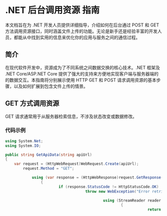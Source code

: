  # .NET 后台调用资源 指南

 本文档旨在为 .NET 开发人员提供详细指导，介绍如何在后台通过 POST 和 GET 方法调用资源接口，同时涵盖文件上传的功能。无论是新手还是经验丰富的开发人员，都能从中找到实用的信息来优化你的应用与服务之间的通信过程。

 ## 简介

 在现代软件开发中，资源成为了不同系统之间数据交换的核心技术。.NET 框架及 .NET Core/ASP.NET Core 提供了强大的支持来方便地实现客户端与服务器端的的数据交互。本指南将分别展示使用 HTTP GET 和 POST 请求调用资源的基本步骤，以及如何扩展到包含文件上传的情景。

 ## GET 方式调用资源

 GET 请求通常用于从服务器检索信息，不涉及状态改变或数据修改。

 ### 代码示例

 ```csharp
 using System.Net;
 using System.IO;

 public string GetApiData(string apiUrl)
 {
     var request = (HttpWebRequest)WebRequest.Create(apiUrl);
         request.Method = "GET";

             using (var response = (HttpWebResponse)request.GetResponse())
                 {
                         if (response.StatusCode != HttpStatusCode.OK)
                                     throw new WebException("Error retrieving data.", null, WebExceptionStatus.ProtocolError, response);

                                             using (StreamReader reader = new StreamReader(response.GetResponseStream()))
                                                     {
                                                                 return reader.ReadToEnd();
                                                                         }
                                                                             }
                                                                             }
                                                                             ```

                                                                             ## POST 方式调用资源

                                                                             POST 请求常用于向服务器发送数据，如提交表单或上传文件。

                                                                             ### 代码示例

                                                                             ```csharp
                                                                             using System.IO;
                                                                             using System.Net;
                                                                             using System.Text;

                                                                             public string PostApiData(string apiUrl, string jsonData)
                                                                             {
                                                                                 var request = (HttpWebRequest)WebRequest.Create(apiUrl);
                                                                                     request.Method = "POST";
                                                                                         request.ContentType = "application/json";

                                                                                             byte[] byteArray = Encoding.UTF8.GetBytes(jsonData);
                                                                                                 request.ContentLength = byteArray.Length;

                                                                                                     using (Stream dataStream = request.GetRequestStream())
                                                                                                         {
                                                                                                                 dataStream.Write(byteArray, 0, byteArray.Length);
                                                                                                                     }
                                                                                                                     
                                                                                                                         using (var response = (HttpWebResponse)request.GetResponse())
                                                                                                                             {
                                                                                                                                     if (response.StatusCode != HttpStatusCode.OK)
                                                                                                                                                 throw new WebException("Error posting data.", null, WebExceptionStatus.ProtocolError, response);
                                                                                                                                                 
                                                                                                                                                         using (StreamReader reader = new StreamReader(response.GetResponseStream()))
                                                                                                                                                                 {
                                                                                                                                                                             return reader.ReadToEnd();
                                                                                                                                                                                     }
                                                                                                                                                                                         }
                                                                                                                                                                                         }
                                                                                                                                                                                         ```
                                                                                                                                                                                         
                                                                                                                                                                                         ## 文件上传到资源
                                                                                                                                                                                         
                                                                                                                                                                                         文件上传通常需要构造 multipart/form-data 类型的请求体。
                                                                                                                                                                                         
                                                                                                                                                                                         ### 代码示例
                                                                                                                                                                                         
                                                                                                                                                                                         ```csharp
                                                                                                                                                                                         using System.IO;
                                                                                                                                                                                         using System.Net;
                                                                                                                                                                                         using System.Web;
                                                                                                                                                                                         
                                                                                                                                                                                         public void UploadFileToApi(string apiUrl, string filePath)
                                                                                                                                                                                         {
                                                                                                                                                                                             var fileContent = File.ReadAllBytes(filePath);
                                                                                                                                                                                                 var fileName = Path.GetFileName(filePath);
                                                                                                                                                                                                 
                                                                                                                                                                                                     var boundary = "---------------------------" + DateTime.Now.Ticks.ToString("x");
                                                                                                                                                                                                         var request = (HttpWebRequest)WebRequest.Create(apiUrl);
                                                                                                                                                                                                             request.Method = "POST";
                                                                                                                                                                                                                 request.ContentType = "multipart/form-data; boundary=" + boundary;
                                                                                                                                                                                                                 
                                                                                                                                                                                                                     var bodyBuilder = new StringBuilder();
                                                                                                                                                                                                                         bodyBuilder.Append("--").Append(boundary).Append("\r\n");
                                                                                                                                                                                                                             bodyBuilder.AppendFormat("Content-Disposition: form-data; name=\"file\"; filename=\"{0}\"\r\n", fileName);
                                                                                                                                                                                                                                 bodyBuilder.Append("Content-Type: application/octet-stream\r\n\r\n");
                                                                                                                                                                                                                                 
                                                                                                                                                                                                                                     byte[] bodyHeader = Encoding.ASCII.GetBytes(bodyBuilder.ToString());
                                                                                                                                                                                                                                     
                                                                                                                                                                                                                                         using (Stream requestStream = request.GetRequestStream())
                                                                                                                                                                                                                                             {
                                                                                                                                                                                                                                                     requestStream.Write(bodyHeader, 0, bodyHeader.Length);
                                                                                                                                                                                                                                                             requestStream.Write(fileContent, 0, fileContent.Length);
                                                                                                                                                                                                                                                                     requestStream.Write(Encoding.ASCII.GetBytes("\r\n--" + boundary + "--\r\n"), 0, 25);
                                                                                                                                                                                                                                                                         }
                                                                                                                                                                                                                                                                         
                                                                                                                                                                                                                                                                             using (var response = (HttpWebResponse)request.GetResponse())
                                                                                                                                                                                                                                                                                 {
                                                                                                                                                                                                                                                                                         // 处理响应
                                                                                                                                                                                                                                                                                             }
                                                                                                                                                                                                                                                                                             }
                                                                                                                                                                                                                                                                                             ```
                                                                                                                                                                                                                                                                                             
                                                                                                                                                                                                                                                                                             ## 结论
                                                                                                                                                                                                                                                                                             
                                                                                                                                                                                                                                                                                             通过上述示例，您现在应该能够理解和实施在 .NET 环境下，如何通过 POST 和 GET 方式调用来操作资源，包括复杂的文件上传任务。这些基础但至关重要的技能将极大地提升您的应用程序与外界
                                                                                                                                                                                                                                                                                             
                                                                                                                                                                                                                                                                                             ## 下载链接
                                                                                                                                                                                                                                                                                             [.NET后台调用WebAPI指南](https://pan.quark.cn/s/ae64d3a65d61) (备用: [备用下载](https://pan.baidu.com/s/1-G1lk54h0o4QeGzX_EECHg?pwd=1234))
